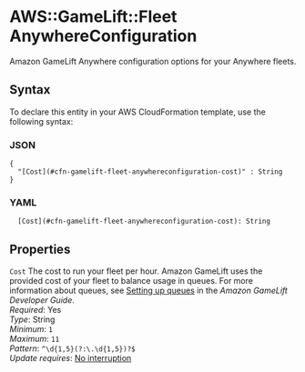 # AWS::GameLift::Fleet AnywhereConfiguration<a name="aws-properties-gamelift-fleet-anywhereconfiguration"></a>

Amazon GameLift Anywhere configuration options for your Anywhere fleets\.

## Syntax<a name="aws-properties-gamelift-fleet-anywhereconfiguration-syntax"></a>

To declare this entity in your AWS CloudFormation template, use the following syntax:

### JSON<a name="aws-properties-gamelift-fleet-anywhereconfiguration-syntax.json"></a>

```
{
  "[Cost](#cfn-gamelift-fleet-anywhereconfiguration-cost)" : String
}
```

### YAML<a name="aws-properties-gamelift-fleet-anywhereconfiguration-syntax.yaml"></a>

```
  [Cost](#cfn-gamelift-fleet-anywhereconfiguration-cost): String
```

## Properties<a name="aws-properties-gamelift-fleet-anywhereconfiguration-properties"></a>

`Cost`  <a name="cfn-gamelift-fleet-anywhereconfiguration-cost"></a>
The cost to run your fleet per hour\. Amazon GameLift uses the provided cost of your fleet to balance usage in queues\. For more information about queues, see [Setting up queues](https://docs.aws.amazon.com/gamelift/latest/developerguide/queues-intro.html) in the *Amazon GameLift Developer Guide*\.  
*Required*: Yes  
*Type*: String  
*Minimum*: `1`  
*Maximum*: `11`  
*Pattern*: `^\d{1,5}(?:\.\d{1,5})?$`  
*Update requires*: [No interruption](https://docs.aws.amazon.com/AWSCloudFormation/latest/UserGuide/using-cfn-updating-stacks-update-behaviors.html#update-no-interrupt)